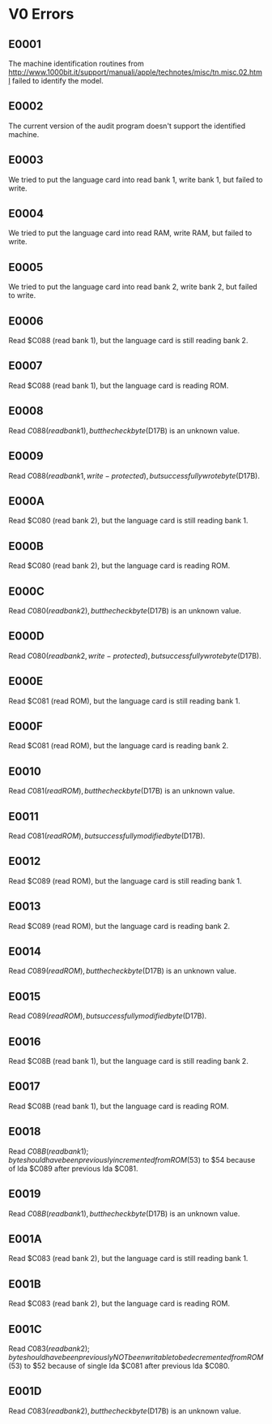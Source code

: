 # V0 Errors

## E0001

The machine identification routines from http://www.1000bit.it/support/manuali/apple/technotes/misc/tn.misc.02.html failed to identify the model.

## E0002

The current version of the audit program doesn't support the identified machine.

## E0003

We tried to put the language card into read bank 1, write bank 1, but failed to write.

## E0004

We tried to put the language card into read RAM, write RAM, but failed to write.

## E0005

We tried to put the language card into read bank 2, write bank 2, but failed to write.

## E0006

Read $C088 (read bank 1), but the language card is still reading bank 2.

## E0007

Read $C088 (read bank 1), but the language card is reading ROM.

## E0008

Read $C088 (read bank 1), but the check byte ($D17B) is an unknown value.

## E0009

Read $C088 (read bank 1, write-protected), but successfully wrote byte ($D17B).

## E000A

Read $C080 (read bank 2), but the language card is still reading bank 1.

## E000B

Read $C080 (read bank 2), but the language card is reading ROM.

## E000C

Read $C080 (read bank 2), but the check byte ($D17B) is an unknown value.

## E000D

Read $C080 (read bank 2, write-protected), but successfully wrote byte ($D17B).

## E000E

Read $C081 (read ROM), but the language card is still reading bank 1.

## E000F

Read $C081 (read ROM), but the language card is reading bank 2.

## E0010

Read $C081 (read ROM), but the check byte ($D17B) is an unknown value.

## E0011

Read $C081 (read ROM), but successfully modified byte ($D17B).

## E0012

Read $C089 (read ROM), but the language card is still reading bank 1.

## E0013

Read $C089 (read ROM), but the language card is reading bank 2.

## E0014

Read $C089 (read ROM), but the check byte ($D17B) is an unknown value.

## E0015

Read $C089 (read ROM), but successfully modified byte ($D17B).

## E0016

Read $C08B (read bank 1), but the language card is still reading bank 2.

## E0017

Read $C08B (read bank 1), but the language card is reading ROM.

## E0018

Read $C08B (read bank 1); byte should have been previously incremented from ROM ($53) to $54 because of lda $C089 after previous lda $C081.

## E0019

Read $C08B (read bank 1), but the check byte ($D17B) is an unknown value.

## E001A

Read $C083 (read bank 2), but the language card is still reading bank 1.

## E001B

Read $C083 (read bank 2), but the language card is reading ROM.

## E001C

Read $C083 (read bank 2); byte should have been previously NOT been writable to be decremented from ROM ($53) to $52 because of single lda $C081 after previous lda $C080.

## E001D

Read $C083 (read bank 2), but the check byte ($D17B) is an unknown value.
